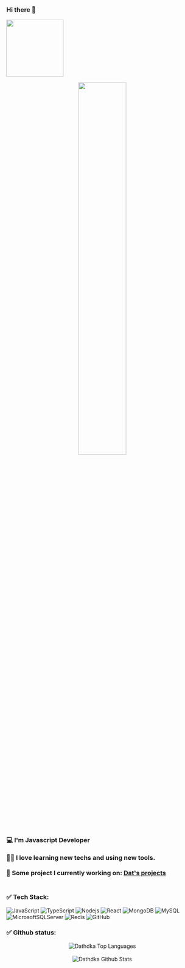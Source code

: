 ### Hi there 👋
<img src = "https://komarev.com/ghpvc/?username=dathdka&color=orange" width="150px"/>
<br />

<p align = "center">
  <img src = "https://media.giphy.com/media/kJ1iL1ZQIyibu/giphy-downsized.gif" width="50%" height="50%"/>
 </p >
 <h3>
💻   I'm Javascript Developer
<br />
<br />
🐱‍💻   I love learning new techs and using new tools.
<br />
<br />
👀   Some project I currently working on: 
<a href= "https://github.com/dathdka?tab=repositories"> Dat's projects </a>
<br />
<br />
</h3>

### ✅ Tech Stack:
![JavaScript](https://img.shields.io/badge/-JavaScript-black?style=flat-square&logo=javascript)
![TypeScript](https://img.shields.io/badge/typescript-black?flat-square&logo=typescript)
![Nodejs](https://img.shields.io/badge/-Nodejs-black?style=flat-square&logo=Node.js)
![React](https://img.shields.io/badge/-React-black?style=flat-square&logo=react)
![MongoDB](https://img.shields.io/badge/-MongoDB-black?style=flat-square&logo=mongodb)
![MySQL](https://img.shields.io/badge/-MySQL-black?style=flat-square&logo=mysql)
![MicrosoftSQLServer](https://img.shields.io/badge/Microsoft%20SQL%20Server-black?style=flat-square&logo=microsoft%20sql%20server&logoColor=white)
![Redis](https://img.shields.io/badge/-redis-black?style=flat-square&logo=redis)
![GitHub](https://img.shields.io/badge/-GitHub-181717?style=flat-square&logo=github)

### ✅ Github status:
<p align= "center">
  <img src="https://github-readme-stats.vercel.app/api/top-langs/?username=dathdka&layout=compact&theme=dark&bg_color=0A0A0A" alt="Dathdka Top Languages"/>
<br />
<br />
  <img src="https://github-readme-stats.vercel.app/api?username=dathdka&include_all_commits=true&count_private=true&show_icons=true&line_height=30&title_color=CDB4DB&icon_color=CDB4DB&text_color=D3D3D3&bg_color=0A0A0A" alt="Dathdka Github Stats">
</p>



